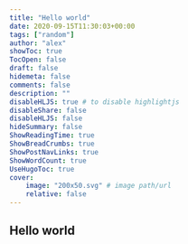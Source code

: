 ```yaml
---
title: "Hello world"
date: 2020-09-15T11:30:03+00:00
tags: ["random"]
author: "alex"
showToc: true
TocOpen: false
draft: false
hidemeta: false
comments: false
description: ""
disableHLJS: true # to disable highlightjs
disableShare: false
disableHLJS: false
hideSummary: false
ShowReadingTime: true
ShowBreadCrumbs: true
ShowPostNavLinks: true
ShowWordCount: true
UseHugoToc: true
cover:
    image: "200x50.svg" # image path/url
    relative: false
---
```


## Hello world
